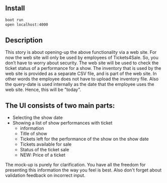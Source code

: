 ## Install

```bash
boot run
open localhost:4000
```

## Description

This story is about opening-up the above functionality via a web site. For now the web site will only be used by employees of Tickets4Sale. So,
you don’t have to worry about security.
The web site will be used to check the ticket status of a performance for a show. The inventory that is used by the web site is provided as a
separate CSV file, and is part of the web site. In other words the employee does not have to upload the inventory file. Also the query-date is used
internally as the date that the employee uses the web site. Hence, this will be "today".

## The UI consists of two main parts:

* Selecting the show date
* Showing a list of show performances with ticket
    * information
    * Title of show
    * Tickets left for the performance of the show on the show date
    * Tickets available for sale
    * Status of the ticket sale
    * NEW: Price of a ticket

The mock-up is purely for clarification. You have all the freedom for presenting this information the way you feel is best. Also don't forget about
validation feedback on incorrect input.
